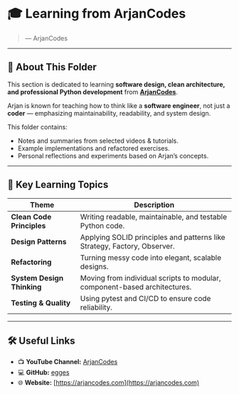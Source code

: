 # 🎓 Learning from ArjanCodes

> — ArjanCodes

---

## 📘 About This Folder

This section is dedicated to learning **software design, clean architecture, and professional Python development** from **[ArjanCodes](https://www.youtube.com/@ArjanCodes)**.

Arjan is known for teaching how to think like a **software engineer**, not just a **coder** — emphasizing maintainability, readability, and system design.

This folder contains:
- Notes and summaries from selected videos & tutorials.  
- Example implementations and refactored exercises.  
- Personal reflections and experiments based on Arjan’s concepts.

---

## 🧠 Key Learning Topics

| Theme | Description |
|--------|--------------|
| **Clean Code Principles** | Writing readable, maintainable, and testable Python code. |
| **Design Patterns** | Applying SOLID principles and patterns like Strategy, Factory, Observer. |
| **Refactoring** | Turning messy code into elegant, scalable designs. |
| **System Design Thinking** | Moving from individual scripts to modular, component-based architectures. |
| **Testing & Quality** | Using pytest and CI/CD to ensure code reliability. |

---

## 🛠️ Useful Links

- 📺 **YouTube Channel:** [ArjanCodes](https://www.youtube.com/@ArjanCodes)  
- 💻 **GitHub:** [egges](https://github.com/egges)  
- 🌐 **Website:** [https://arjancodes.com](https://arjancodes.com)
